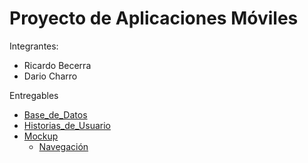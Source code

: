 # Proyecto de Aplicaciones Móviles
Integrantes:
* Ricardo Becerra
* Dario Charro
  
Entregables
* [Base_de_Datos](https://epnecuador-my.sharepoint.com/:f:/g/personal/dario_charro_epn_edu_ec/EkLtdakyS81Pig8lAYCbOPcBSsY0A7yz3lIKHxQn06U6Pg?e=bWPaSh)
* [Historias_de_Usuario](https://epnecuador-my.sharepoint.com/:w:/g/personal/dario_charro_epn_edu_ec/ESyFquhEZfhOqKO8YHJm3gsBB2aehyOXNnmei0E3cRvOxQ?e=EogIeQ)
* [Mockup](https://www.figma.com/design/Ruu9P4qG2WRsBt0H2ArbaQ/Biblioteca-Moviles?node-id=2-2&t=ueRb4GW2stEDy9HU-1)
  * [Navegación](https://www.figma.com/proto/Ruu9P4qG2WRsBt0H2ArbaQ/Biblioteca-Moviles?page-id=2%3A2&node-id=2-82&viewport=159%2C257%2C0.41&t=ueE442YuyG9iY41R-1&scaling=scale-down&content-scaling=fixed&starting-point-node-id=2%3A82)


